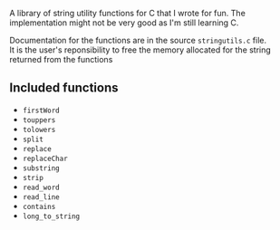 A library of string utility functions for C that I wrote for fun.
The implementation might not be very good as I'm still learning C.

Documentation for the functions are in the source `stringutils.c` file.<br>
It is the user's reponsibility to free the memory allocated for the string returned
from the functions

## Included functions
- `firstWord`
- `touppers`
- `tolowers`
- `split`
- `replace`
- `replaceChar`
- `substring`
- `strip`
- `read_word`
- `read_line`
- `contains`
- `long_to_string`
